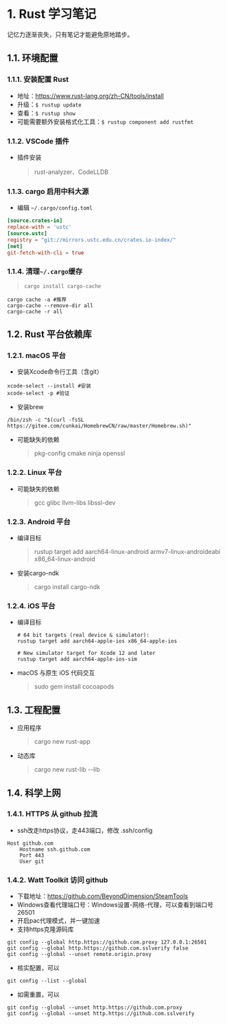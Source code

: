 
# 1. Rust 学习笔记

记忆力逐渐丧失，只有笔记才能避免原地踏步。

## 1.1. 环境配置

### 1.1.1. 安装配置 Rust

* 地址：<https://www.rust-lang.org/zh-CN/tools/install>
* 升级：`$ rustup update`
* 查看：`$ rustup show`
* 可能需要额外安装格式化工具：`$ rustup component add rustfmt`

### 1.1.2. VSCode 插件

* 插件安装
  > rust-analyzer、CodeLLDB

### 1.1.3. cargo 启用中科大源

* 编辑 `~/.cargo/config.toml`

```toml
[source.crates-io]
replace-with = 'ustc'
[source.ustc]
registry = "git://mirrors.ustc.edu.cn/crates.io-index/"
[net]
git-fetch-with-cli = true
```

### 1.1.4. 清理`~/.cargo`缓存

  > `cargo install cargo-cache`

```shell
cargo cache -a #推荐
cargo-cache --remove-dir all
cargo-cache -r all
```

## 1.2. Rust 平台依赖库

### 1.2.1. macOS 平台

* 安装Xcode命令行工具（含git）

```shell
xcode-select --install #安装
xcode-select -p #验证
```

* 安装brew

```shell
/bin/zsh -c "$(curl -fsSL https://gitee.com/cunkai/HomebrewCN/raw/master/Homebrew.sh)"
```

* 可能缺失的依赖
  > pkg-config cmake ninja openssl

### 1.2.2. Linux 平台

* 可能缺失的依赖
  > gcc glibc llvm-libs libssl-dev

### 1.2.3. Android 平台

* 编译目标
  > rustup target add aarch64-linux-android armv7-linux-androideabi x86_64-linux-android

* 安装cargo-ndk
  > cargo install cargo-ndk

### 1.2.4. iOS 平台

* 编译目标

  ```shell
  # 64 bit targets (real device & simulator):
  rustup target add aarch64-apple-ios x86_64-apple-ios

  # New simulator target for Xcode 12 and later
  rustup target add aarch64-apple-ios-sim
  ```

* macOS 与原生 iOS 代码交互
  > sudo gem install cocoapods

## 1.3. 工程配置

* 应用程序
  > cargo new rust-app
* 动态库
  > cargo new rust-lib --lib

## 1.4. 科学上网

### 1.4.1. HTTPS 从 github 拉流

* ssh改走https协议，走443端口，修改 .ssh/config

```shell
Host github.com
    Hostname ssh.github.com
    Port 443
    User git
```

### 1.4.2. Watt Toolkit 访问 github

* 下载地址：<https://github.com/BeyondDimension/SteamTools>
* Windows查看代理端口号：Windows设置-网络-代理，可以查看到端口号26501
* 开启pac代理模式，并一键加速
* 支持https克隆源码库

```shell
git config --global http.https://github.com.proxy 127.0.0.1:26501
git config --global http.https://github.com.sslverify false
git config --global --unset remote.origin.proxy
```

* 核实配置，可以

```shell
git config --list --global
```

* 如需重置，可以

```shell
git config --global --unset http.https://github.com.proxy
git config --global --unset http.https://github.com.sslverify
```
